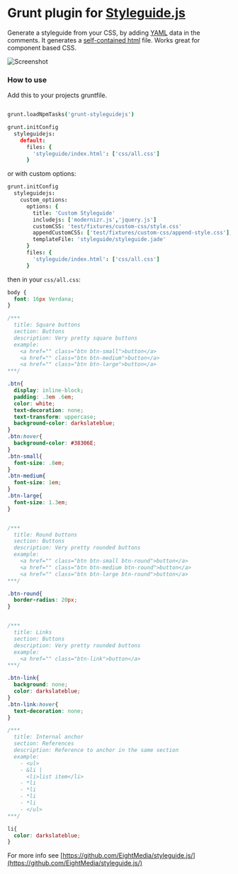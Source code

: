 # Grunt plugin for [Styleguide.js](https://github.com/EightMedia/styleguide.js)

Generate a styleguide from your CSS, by adding [YAML](http://en.wikipedia.org/wiki/YAML) data in the comments. 
It generates a [self-contained html](https://rawgithub.com/EightMedia/styleguide.js/master/test/expected/index.html) file. Works great for component based CSS.

![Screenshot](https://rawgithub.com/EightMedia/styleguide.js/master/screenshot.png)

### How to use
Add this to your projects gruntfile.

```coffeescript

grunt.loadNpmTasks('grunt-styleguidejs')

grunt.initConfig
  styleguidejs:
    default:
      files: {
        'styleguide/index.html': ['css/all.css']
      }
```

or with custom options:
``` coffeescript
grunt.initConfig
  styleguidejs:
    custom_options:
      options: {
        title: 'Custom Styleguide'
        includejs: ['modernizr.js','jquery.js']
        customCSS: 'test/fixtures/custom-css/style.css'
        appendCustomCSS: ['test/fixtures/custom-css/append-style.css'],
        templateFile: 'styleguide/styleguide.jade'
      }
      files: {
        'styleguide/index.html': ['css/all.css']
      }
```

then in your `css/all.css`:

````css
body {
  font: 16px Verdana;
}

/***
  title: Square buttons
  section: Buttons
  description: Very pretty square buttons
  example:
    <a href="" class="btn btn-small">button</a>
    <a href="" class="btn btn-medium">button</a>
    <a href="" class="btn btn-large">button</a>
***/

.btn{
  display: inline-block;
  padding: .3em .6em;
  color: white;
  text-decoration: none;
  text-transform: uppercase;
  background-color: darkslateblue;
}
.btn:hover{
  background-color: #38306E;
}
.btn-small{
  font-size: .8em;
}
.btn-medium{
  font-size: 1em;
}
.btn-large{
  font-size: 1.3em;
}


/***
  title: Round buttons
  section: Buttons
  description: Very pretty rounded buttons
  example:
    <a href="" class="btn btn-small btn-round">button</a>
    <a href="" class="btn btn-medium btn-round">button</a>
    <a href="" class="btn btn-large btn-round">button</a>
***/

.btn-round{
  border-radius: 20px;
}


/***
  title: Links
  section: Buttons
  description: Very pretty rounded buttons
  example:
    <a href="" class="btn-link">button</a>
***/

.btn-link{
  background: none;
  color: darkslateblue;
}
.btn-link:hover{
  text-decoration: none;
}

/***
  title: Internal anchor
  section: References
  description: Reference to anchor in the same section
  example:
    - <ul>
    - &li | 
      <li>list item</li>
    - *li
    - *li
    - *li
    - *li
    - </ul>
***/

li{
  color: darkslateblue;
}
````


For more info see [https://github.com/EightMedia/styleguide.js/](https://github.com/EightMedia/styleguide.js/)
